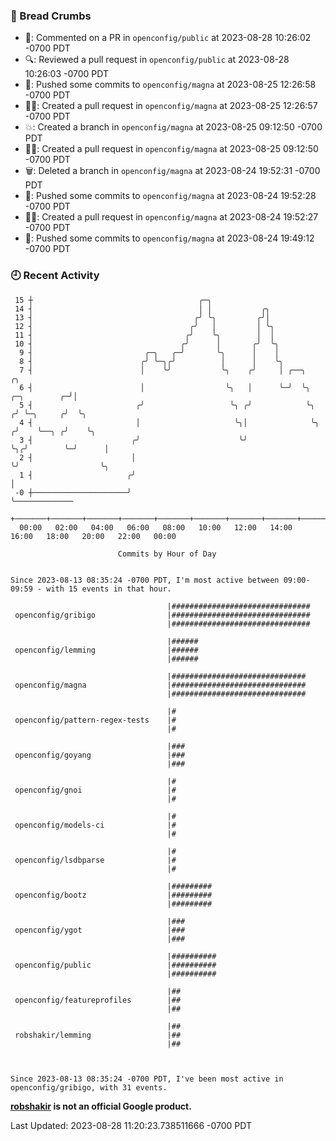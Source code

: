 ### 🍞 Bread Crumbs

 * 💬: Commented on a PR in  `openconfig/public` at 2023-08-28 10:26:02 -0700 PDT
 * 🔍: Reviewed a pull request in  `openconfig/public` at 2023-08-28 10:26:03 -0700 PDT
 * 🚢: Pushed some commits to `openconfig/magna` at 2023-08-25 12:26:58 -0700 PDT
 * ✍🏼: Created a pull request in `openconfig/magna` at 2023-08-25 12:26:57 -0700 PDT
 * 💥: Created a branch in `openconfig/magna` at 2023-08-25 09:12:50 -0700 PDT
 * ✍🏼: Created a pull request in `openconfig/magna` at 2023-08-25 09:12:50 -0700 PDT
 * 🗑: Deleted a branch in `openconfig/magna` at 2023-08-24 19:52:31 -0700 PDT
 * 🚢: Pushed some commits to `openconfig/magna` at 2023-08-24 19:52:28 -0700 PDT
 * ✍🏼: Created a pull request in `openconfig/magna` at 2023-08-24 19:52:27 -0700 PDT
 * 🚢: Pushed some commits to `openconfig/magna` at 2023-08-24 19:49:12 -0700 PDT

### 🕘 Recent Activity
```
 15 ┼                                     ╭─╮
 14 ┤                                     │ │           ╭╮
 13 ┤                                    ╭╯ ╰╮         ╭╯│
 12 ┤                                   ╭╯   │         │ ╰╮
 11 ┤                                  ╭╯    ╰╮        │  │
 10 ┤                                 ╭╯      │       ╭╯  ╰╮
  9 ┤                         ╭─╮   ╭─╯       ╰╮      │    │
  8 ┤                        ╭╯ ╰─╮╭╯          │      │    ╰╮
  7 ┤                        │    ╰╯           ╰╮    ╭╯     │ ╭──╮                    ╭╮
  6 ┤                        │                  ╰╮   │      ╰─╯  ╰╮      ╭─╮        ╭─╯│
  5 ┤                       ╭╯                   ╰╮ ╭╯            ╰╮    ╭╯ ╰─╮     ╭╯  ╰╮
  4 ┤                       │                     ╰╮│              ╰╮  ╭╯    ╰──╮ ╭╯    ╰╮
  3 ┤                      ╭╯                      ╰╯               ╰╮╭╯        ╰─╯      │
  2 ┤                      │                                         ╰╯                  ╰╮
  1 ┤                     ╭╯                                                              │
 -0 ┼─────────────────────╯                                                               ╰─────────────
    +───────+───────+───────+───────+───────+───────+───────+───────+───────+───────+───────+───────+────
  00:00   02:00   04:00   06:00   08:00   10:00   12:00   14:00   16:00   18:00   20:00   22:00   00:00   

						Commits by Hour of Day


Since 2023-08-13 08:35:24 -0700 PDT, I'm most active between 09:00-09:59 - with 15 events in that hour.

```



```
                                   |###############################
 openconfig/gribigo                |###############################
                                   |###############################

                                   |######
 openconfig/lemming                |######
                                   |######

                                   |##############################
 openconfig/magna                  |##############################
                                   |##############################

                                   |#
 openconfig/pattern-regex-tests    |#
                                   |#

                                   |###
 openconfig/goyang                 |###
                                   |###

                                   |#
 openconfig/gnoi                   |#
                                   |#

                                   |#
 openconfig/models-ci              |#
                                   |#

                                   |#
 openconfig/lsdbparse              |#
                                   |#

                                   |#########
 openconfig/bootz                  |#########
                                   |#########

                                   |###
 openconfig/ygot                   |###
                                   |###

                                   |##########
 openconfig/public                 |##########
                                   |##########

                                   |##
 openconfig/featureprofiles        |##
                                   |##

                                   |##
 robshakir/lemming                 |##
                                   |##



Since 2023-08-13 08:35:24 -0700 PDT, I've been most active in openconfig/gribigo, with 31 events.

```
**[robshakir](mailto:robjs@google.com) is not an official Google product.**  


Last Updated: 2023-08-28 11:20:23.738511666 -0700 PDT
